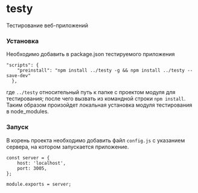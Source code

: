 # testy
Тестирование веб-приложений

### Установка

Необходимо добавить в package.json тестируемого приложения 
```
"scripts": {
    "preinstall": "npm install ../testy -g && npm install ../testy --save-dev"
  },
```
где `../testy` относительный путь к папке с проектом модуля для тестирования; после чего вызвать из командной строки ```npm install```. Таким образом произойдет локальная установка модуля тестирования в node_modules.

### Запуск

В корень проекта необходимо добавить файл `config.js` с указанием сервера, на котором запускается приложение.
```
const server = {
    host: 'localhost',
    port: 3005,
};

module.exports = server;
```




